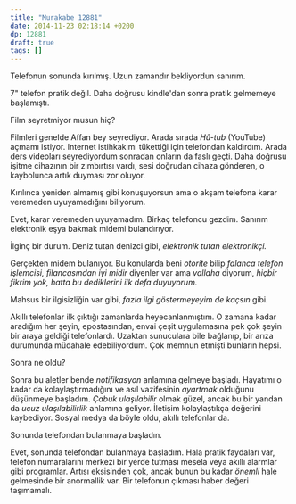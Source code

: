 ```yaml
---
title: "Murakabe 12881"
date: 2014-11-23 02:18:14 +0200
dp: 12881
draft: true
tags: []
---
```


Telefonun sonunda kırılmış. Uzun zamandır bekliyordun sanırım.

7" telefon pratik değil. Daha doğrusu kindle'dan sonra pratik gelmemeye
başlamıştı.

Film seyretmiyor musun hiç?

Filmleri genelde Affan bey seyrediyor. Arada sırada *Hû-tub* (YouTube)
açmamı istiyor. Internet istihkakımı tükettiği için telefondan
kaldırdım. Arada ders videoları seyrediyordum sonradan onların da faslı
geçti. Daha doğrusu işitme cihazının bir zımbırtısı vardı, sesi doğrudan
cihaza gönderen, o kaybolunca artık duyması zor oluyor.

Kırılınca yeniden almamış gibi konuşuyorsun ama o akşam telefona karar
veremeden uyuyamadığını biliyorum.

Evet, karar veremeden uyuyamadım. Birkaç telefoncu gezdim. Sanırım
elektronik eşya bakmak midemi bulandırıyor.

İlginç bir durum. Deniz tutan denizci gibi, *elektronik tutan
elektronikçi.*

Gerçekten midem bulanıyor. Bu konularda beni *otorite* bilip *falanca
telefon işlemcisi, filancasından iyi midir* diyenler var ama *vallaha*
diyorum, *hiçbir fikrim yok, hatta bu dediklerini ilk defa duyuyorum.*

Mahsus bir ilgisizliğin var gibi, *fazla ilgi göstermeyeyim de kaçsın*
gibi.

Akıllı telefonlar ilk çıktığı zamanlarda heyecanlanmıştım. O zamana
kadar aradığım her şeyin, epostasından, envai çeşit uygulamasına pek çok
şeyin bir araya geldiği telefonlardı. Uzaktan sunuculara bile bağlanıp,
bir arıza durumunda müdahale edebiliyordum. Çok memnun etmişti bunların
hepsi.

Sonra ne oldu?

Sonra bu aletler bende *notifikasyon* anlamına gelmeye başladı. Hayatımı
o kadar da kolaylaştırmadığını ve asıl vazifesinin *ayartmak* olduğunu
düşünmeye başladım. *Çabuk ulaşılabilir* olmak güzel, ancak bu bir
yandan da *ucuz ulaşılabilirlik* anlamına geliyor. İletişim
kolaylaştıkça değerini kaybediyor. Sosyal medya da böyle oldu, akıllı
telefonlar da.

Sonunda telefondan bulanmaya başladın.

Evet, sonunda telefondan bulanmaya başladım. Hala pratik faydaları var,
telefon numaralarını merkezi bir yerde tutması mesela veya akıllı
alarmlar gibi programlar. Artısı eksisinden çok, ancak bunun bu kadar
*önemli* hale gelmesinde bir anormallik var. Bir telefonun çıkması haber
değeri taşımamalı.

